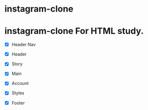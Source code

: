 # instagram-clone

# instagram-clone For HTML study.


 - [x] Header Nav
 - [x] Header
 - [x] Story
 - [x] Main 
 - [x] Account
 - [x] Styles
 - [x] Footer   


